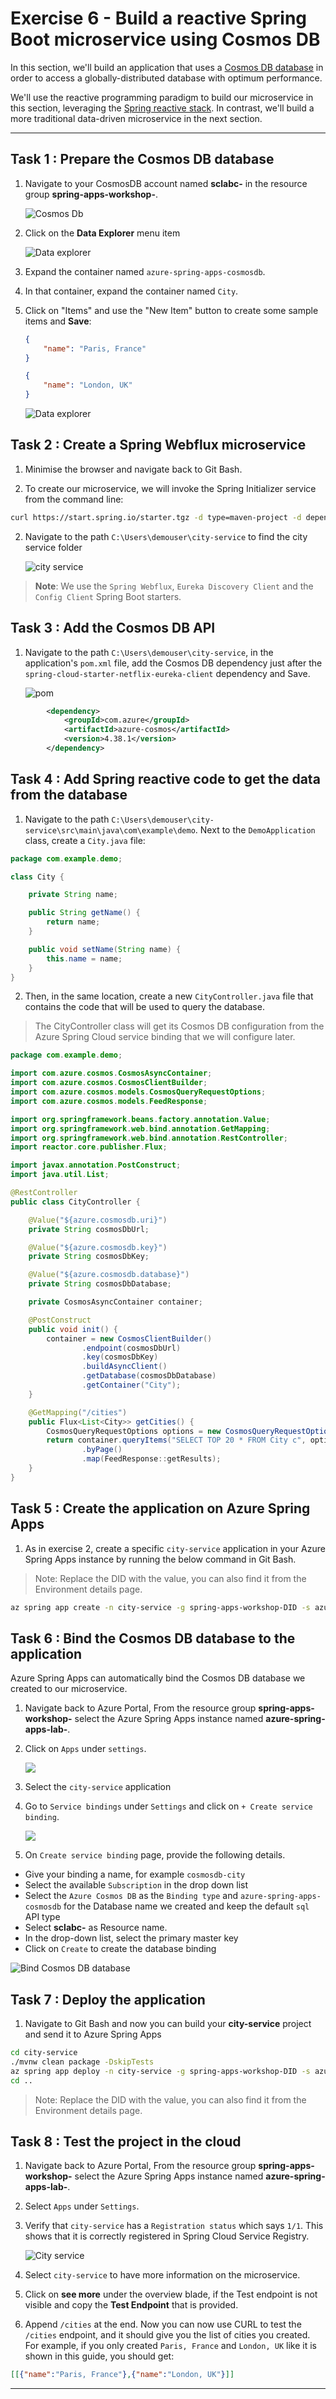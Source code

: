 # Exercise 6 - Build a reactive Spring Boot microservice using Cosmos DB

In this section, we'll build an application that uses a [Cosmos DB database](https://docs.microsoft.com/en-us/azure/cosmos-db/?WT.mc_id=azurespringcloud-github-judubois) in order to access a globally-distributed database with optimum performance.

We'll use the reactive programming paradigm to build our microservice in this section, leveraging the [Spring reactive stack](https://docs.spring.io/spring/docs/current/spring-framework-reference/web-reactive.html). In contrast, we'll build a more traditional data-driven microservice in the next section.

---

## Task 1 : Prepare the Cosmos DB database

1. Navigate to your CosmosDB account named **sclabc-<inject key="DeploymentID" enableCopy="false"/>** in the resource group **spring-apps-workshop-<inject key="DeploymentID" enableCopy="false"/>**.

   ![Cosmos Db](../media/sclabc.png)

2. Click on the **Data Explorer** menu item

   ![Data explorer](../media/dataexplorer.png)

3. Expand the container named `azure-spring-apps-cosmosdb`.

4. In that container, expand the container named `City`.

5. Click on "Items" and use the "New Item" button to create some sample items and **Save**:

    ```json
    {
        "name": "Paris, France"
    }
    ```

    ```json
    {
        "name": "London, UK"
    }
    ```

   ![Data explorer](media/02-data-explorer.png)

## Task 2 : Create a Spring Webflux microservice

1. Minimise the browser and navigate back to Git Bash.

2. To create our microservice, we will invoke the Spring Initializer service from the command line:

```bash
curl https://start.spring.io/starter.tgz -d type=maven-project -d dependencies=webflux,cloud-eureka,cloud-config-client -d baseDir=city-service -d bootVersion=2.7.5 -d javaVersion=17 | tar -xzvf -
```
2. Navigate to the path `C:\Users\demouser\city-service` to find the city service folder 

   ![city service](media/city-service.png)

> **Note**: We use the `Spring Webflux`, `Eureka Discovery Client` and the `Config Client` Spring Boot starters.

## Task 3 : Add the Cosmos DB API

1. Navigate to the path `C:\Users\demouser\city-service`, in the application's `pom.xml` file, add the Cosmos DB dependency just after the `spring-cloud-starter-netflix-eureka-client` dependency and Save.

   ![pom](../media/cosmosversion.png)

```xml
        <dependency>
            <groupId>com.azure</groupId>
            <artifactId>azure-cosmos</artifactId>
            <version>4.38.1</version>
        </dependency>
```

## Task 4 : Add Spring reactive code to get the data from the database

1. Navigate to the path `C:\Users\demouser\city-service\src\main\java\com\example\demo`. Next to the `DemoApplication` class, create a `City.java` file:

```java
package com.example.demo;

class City {

    private String name;

    public String getName() {
        return name;
    }

    public void setName(String name) {
        this.name = name;
    }
}
```

2. Then, in the same location, create a new `CityController.java` file that
contains the code that will be used to query the database.

> The CityController class will get its Cosmos DB configuration from the Azure Spring Cloud service binding that we will configure later.

```java
package com.example.demo;

import com.azure.cosmos.CosmosAsyncContainer;
import com.azure.cosmos.CosmosClientBuilder;
import com.azure.cosmos.models.CosmosQueryRequestOptions;
import com.azure.cosmos.models.FeedResponse;

import org.springframework.beans.factory.annotation.Value;
import org.springframework.web.bind.annotation.GetMapping;
import org.springframework.web.bind.annotation.RestController;
import reactor.core.publisher.Flux;

import javax.annotation.PostConstruct;
import java.util.List;

@RestController
public class CityController {

    @Value("${azure.cosmosdb.uri}")
    private String cosmosDbUrl;

    @Value("${azure.cosmosdb.key}")
    private String cosmosDbKey;

    @Value("${azure.cosmosdb.database}")
    private String cosmosDbDatabase;

    private CosmosAsyncContainer container;

    @PostConstruct
    public void init() {
        container = new CosmosClientBuilder()
                .endpoint(cosmosDbUrl)
                .key(cosmosDbKey)
                .buildAsyncClient()
                .getDatabase(cosmosDbDatabase)
                .getContainer("City");
    }

    @GetMapping("/cities")
    public Flux<List<City>> getCities() {
        CosmosQueryRequestOptions options = new CosmosQueryRequestOptions();
        return container.queryItems("SELECT TOP 20 * FROM City c", options, City.class)
                .byPage()
                .map(FeedResponse::getResults);
    }
}
```

## Task 5 : Create the application on Azure Spring Apps

1. As in exercise 2, create a specific `city-service` application in your Azure Spring Apps instance by running the below command in Git Bash.

>Note: Replace the DID with the **<inject key="DeploymentID" enableCopy="True"/>** value, you can also find it from the Environment details page.

```bash
az spring app create -n city-service -g spring-apps-workshop-DID -s azure-spring-apps-lab-DID --runtime-version Java_17
```


## Task 6 : Bind the Cosmos DB database to the application

Azure Spring Apps can automatically bind the Cosmos DB database we created to our microservice.

1. Navigate back to Azure Portal, From the resource group **spring-apps-workshop-<inject key="DeploymentID" enableCopy="false"/>** select the Azure Spring Apps instance named **azure-spring-apps-lab-<inject key="DeploymentID" enableCopy="false"/>**.

2. Click on `Apps` under `settings`.

   ![](../media/selectapps.png)

3. Select the `city-service` application

4. Go to `Service bindings` under `Settings` and click on `+ Create service binding`.

   ![](media/create-service-binding.png)

5. On `Create service binding` page, provide the following details.

  - Give your binding a name, for example `cosmosdb-city`
  - Select the available `Subscription` in the drop down list
  - Select the `Azure Cosmos DB` as the `Binding type` and `azure-spring-apps-cosmosdb` for the Database name we created and keep the default `sql` API type
  - Select **sclabc-<inject key="DeploymentID" enableCopy="false"/>** as Resource name.
  - In the drop-down list, select the primary master key
  - Click on `Create` to create the database binding

   ![Bind Cosmos DB database](../media/createservicebinding.png)

## Task 7 : Deploy the application

1. Navigate to Git Bash and now you can build your **city-service** project and send it to Azure Spring Apps

```bash
cd city-service
./mvnw clean package -DskipTests
az spring app deploy -n city-service -g spring-apps-workshop-DID -s azure-spring-apps-lab-DID --artifact-path target/demo-0.0.1-SNAPSHOT.jar
cd ..
```

 >Note: Replace the DID with the **<inject key="DeploymentID" enableCopy="True"/>** value, you can also find it from the Environment details page.

## Task 8 : Test the project in the cloud

1. Navigate back to Azure Portal, From the resource group **spring-apps-workshop-<inject key="DeploymentID" enableCopy="false"/>** select the Azure Spring Apps instance named **azure-spring-apps-lab-<inject key="DeploymentID" enableCopy="false"/>**.

1. Select `Apps` under `Settings`.

2. Verify that `city-service` has a `Registration status` which says `1/1`. This shows that it is correctly registered in Spring Cloud Service Registry.

   ![City service](media/city-service-registration.png)

3. Select `city-service` to have more information on the microservice.

4. Click on **see more** under the overview blade, if the Test endpoint is not visible and copy the **Test Endpoint** that is provided.

5. Append `/cities` at the end. Now you can now use CURL to test the `/cities` endpoint, and it should give you the list of cities you created. For example, if you only created `Paris, France` and `London, UK` like it is shown in this guide, you should get:

```json
[[{"name":"Paris, France"},{"name":"London, UK"}]]
```
---
